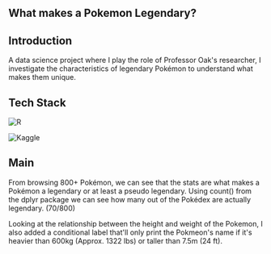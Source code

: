 ## What makes a Pokemon Legendary?

## Introduction

A data science project where I play the role of Professor Oak's researcher, I investigate the characteristics of legendary Pokémon to understand what makes them unique.


## Tech Stack

![R](https://img.shields.io/badge/r-%23276DC3.svg?style=for-the-badge&logo=r&logoColor=white)

![Kaggle](https://img.shields.io/badge/Kaggle-035a7d?style=for-the-badge&logo=kaggle&logoColor=white)




## Main

From browsing 800+ Pokémon, we can see that the stats are what makes a Pokémon a legendary or at least a pseudo legendary. Using count() from the dplyr package we can see  how many out of the Pokédex are actually legendary. (70/800)



Looking at the relationship between the height and weight of the Pokemon, I also added a conditional label that'll only print the Pokmeon's name if it's heavier than 600kg (Approx. 1322 lbs) or taller than 7.5m (24 ft).

